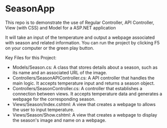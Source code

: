# SeasonApp

This repo is to demonstrate the use of Regular Controller, API Controller, View (with CSS) and Model for a ASP.NET application

It will take an input of the temperature and output a webpage associated with season and related information. You can run the project by clicking F5 on your computer or the green play button.

Key Files for this Project:
- Models/Season.cs: A class that stores details about a season, such as its name and an associated URL of the image.
- Controllers/SeasonAPIController.cs: A API controller that handles the main logic. It accepts temperature input and returns a season object.
- Controllers/SeasonController.cs: A controller that establishes a connection between views. It accepts temperature data and generates a webpage for the corresponding season.
- Views/Season/Index.cshtml: A view that creates a webpage to allows the user to input temperature.
- Views/Season/Show.cshtml: A view that creates a webpage to display the season's image and name on a webpage.
